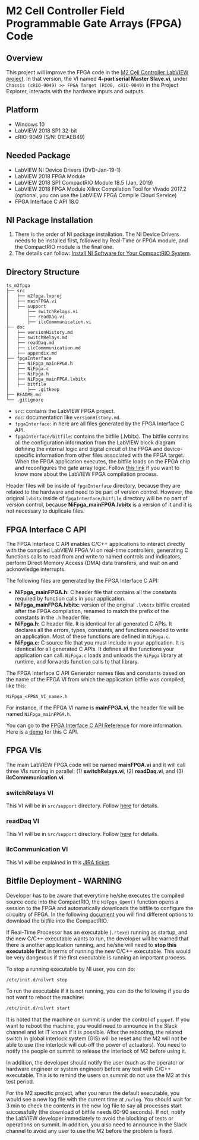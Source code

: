 # M2 Cell Controller Field Programmable Gate Arrays (FPGA) Code

## Overview

This project will improve the FPGA code in the [M2 Cell Controller LabVIEW project](https://github.com/lsst-ts/ts_mtm2_cell).
In that version, the VI named **4-port serial Master Slave.vi**, under `Chassis (cRIO-9049) >> FPGA Target (RIO0, cRIO-9049)` in the Project Explorer, interacts with the hardware inputs and outputs.

## Platform

- Windows 10
- LabVIEW 2018 SP1 32-bit
- cRIO-9049 (S/N: 01EAEB49)

## Needed Package

- LabVIEW NI Device Drivers (DVD-Jan-19-1)
- LabVIEW 2018 FPGA Module
- LabVIEW 2018 SP1 CompactRIO Module 18.5 (Jan, 2019)
- LabVIEW 2018 FPGA Module Xilinx Compilation Tool for Vivado 2017.2 (optional, you can use the LabVIEW FPGA Compile Cloud Service)
- FPGA Interface C API 18.0

## NI Package Installation

1. There is the order of NI package installation.
The NI Device Drivers needs to be installed first, followed by Real-Time or FPGA module, and the CompactRIO module is the final one.
2. The details can follow: [Install NI Software for Your CompactRIO System](https://learn.ni.com/learn/article/getting-started-with-compactrio-hardware-and-labview).

## Directory Structure

```text
ts_m2fpga
├── src
│   ├── m2fpga.lvproj
│   ├── mainFPGA.vi
│   ├── support
│       ├── switchRelays.vi
│       ├── readDaq.vi
│       ├── ilcCommmunication.vi
├── doc
│   ├── versionHistory.md
│   ├── switchRelays.md
│   ├── readDaq.md
│   ├── ilcCommmunication.md
│   ├── appendix.md
├── fpgaInterface
│   ├── NiFpga_mainFPGA.h
│   ├── NiFpga.c
│   ├── NiFpga.h
│   ├── NiFpga_mainFPGA.lvbitx
│   ├── bitfile
│       ├── .gitkeep
├── README.md
└── .gitignore
```

- `src`: contains the LabVIEW FPGA project.
- `doc`: documentation like `versionHistory.md`.
- `fpgaInterface`: in here are all files generated by the FPGA Interface C API.
- `fpgaInterface/bitfile`: contains the bitfile (.lvbitx).
The bitfile contains all the configuration information from the LabVIEW block diagram defining the internal logic and digital circuit of the FPGA and device-specific information from other files associated with the FPGA target.
When the FPGA application executes, the bitfile loads on the FPGA chip and reconfigures the gate array logic.
Follow [this link](https://knowledge.ni.com/KnowledgeArticleDetails?id=kA03q000000YHVTCA4&l=en-US) if you want to know more about the LabVIEW FPGA compilation process.

Header files will be inside of `fpgaInterface` directory, because they are related to the hardware and need to be part of version control.
However, the original `lvbitx` inside of `fpgaInterface/bitfile` directory will be no part of version control, because **NiFpga_mainFPGA.lvbitx** is a version of it and it is not necessary to duplicate files.

## FPGA Interface C API

The FPGA Interface C API enables C/C++ applications to interact directly with the compiled LabVIEW FPGA VI on real-time controllers, generating C functions calls to read from and write to named controls and indicators, perform Direct Memory Access (DMA) data transfers, and wait on and acknowledge interrupts.

The following files are generated by the FPGA Interface C API:

- **NiFpga_mainFPGA.h:** C header file that contains all the constants required by function calls in your application. 
- **NiFpga_mainFPGA.lvbitx:** version of the original `.lvbitx` bitfile created after the FPGA compilation, renamed to match the prefix of the constants in the `.h` header file.
- **NiFpga.h:** C header file.
It is identical for all generated C APIs.
It declares all the errors, types, constants, and functions needed to write an application.
Most of these functions are defined in `NiFpga.c`.
- **NiFpga.c:** C source file that you must include in your application.
It is identical for all generated C APIs.
It defines all the functions your application can call. 
`NiFpga.c` loads and unloads the `NiFpga` library at runtime, and forwards function calls to that library.

The FPGA Interface C API Generator names files and constants based on the name of the FPGA VI from which the application bitfile was compiled, like this:

```
NiFpga_<FPGA_VI_name>.h
```

For instance, if the FPGA VI name is **mainFPGA.vi**, the header file will be named `NiFpga_mainFPGA.h`.

You can go to the [FPGA Interface C API Reference](https://www.ni.com/docs/en-US/bundle/fpga-interface-c-api-ref/page/capi/fpgac.html) for more information.
Here is a [demo](https://confluence.lsstcorp.org/display/LTS/FPGA+C+API+Interface+Demo) for this C API.

## FPGA VIs

The main LabVIEW FPGA code will be named **mainFPGA.vi** and it will call three VIs running in parallel: (1) **switchRelays.vi**, (2) **readDaq.vi**, and (3) **ilcCommmunication.vi**.

### switchRelays VI

This VI will be in `src/support` directory.
Follow [here](doc/switchRelays.md) for details.

### readDaq VI

This VI will be in `src/support` directory.
Follow [here](doc/readDaq.md) for details.

### ilcCommunication VI

This VI will be explained in this [JIRA ticket](https://jira.lsstcorp.org/browse/DM-35830).

## Bitfile Deployment - WARNING

Developer has to be aware that everytime he/she executes the compiled source code into the CompactRIO, the `NiFpga_Open()` function opens a session to the FPGA and automatically downloads the bitfile to configure the circuitry of FPGA.
In the following [document](doc/bitfileDeployment.md) you will find different options to download the bitfile into the CompactRIO.

If Real-Time Processor has an executable (`.rtexe`) running as startup, and the new C/C++ executable wants to run, the developer will be warned that there is another application running, and he/she will need to **stop this executable first** in terms of running the new C/C++ executable.
This would be very dangerous if the first executable is running an important process.

To stop a running executable by NI user, you can do:

```bash
/etc/init.d/nilvrt stop
```

To run the executable if it is not running, you can  do the following if you do not want to reboot the machine:

```bash
/etc/init.d/nilvrt start
```

It is noted that the machine on summit is under the control of `puppet`.
If you want to reboot the machine, you would need to announce in the Slack channel and let IT knows if it is possible.
After the rebooting, the related switch in global interlock system (GIS) will be reset and the M2 will not be able to use (the interlock will cut-off the power of actuators).
You need to notify the people on summit to release the interlock of M2 before using it.

In addition, the developer should notify the user (such as the operator or hardware engineer or system engineer) before any test with C/C++ executable.
This is to remind the users on summit do not use the M2 at this test period.

For the M2 specific project, after you rerun the default executable, you would see a new log file with the current time at `/u/log`.
You should wait for 3 min to check the contents in the new log file to say all processes start successfully (the download of bitfile needs 60-90 seconds).
If not, notify the LabVIEW developer immediately to avoid the blocking of tests or operations on summit.
In addition, you also need to announce in the Slack channel to avoid any user to use the M2 before the problem is fixed.
